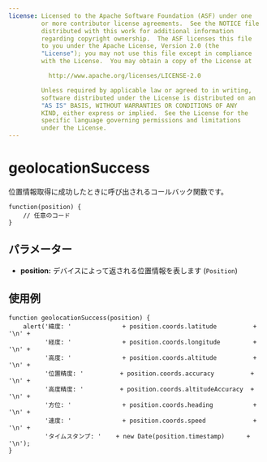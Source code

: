 ```yaml
---
license: Licensed to the Apache Software Foundation (ASF) under one
         or more contributor license agreements.  See the NOTICE file
         distributed with this work for additional information
         regarding copyright ownership.  The ASF licenses this file
         to you under the Apache License, Version 2.0 (the
         "License"); you may not use this file except in compliance
         with the License.  You may obtain a copy of the License at

           http://www.apache.org/licenses/LICENSE-2.0

         Unless required by applicable law or agreed to in writing,
         software distributed under the License is distributed on an
         "AS IS" BASIS, WITHOUT WARRANTIES OR CONDITIONS OF ANY
         KIND, either express or implied.  See the License for the
         specific language governing permissions and limitations
         under the License.
---
```


geolocationSuccess
==================

位置情報取得に成功したときに呼び出されるコールバック関数です。

    function(position) {
        // 任意のコード
    }

パラメーター
----------

- __position:__ デバイスによって返される位置情報を表します (`Position`)

使用例
-------

    function geolocationSuccess(position) {
        alert('緯度: '              + position.coords.latitude          + '\n' +
              '経度: '              + position.coords.longitude         + '\n' +
              '高度: '              + position.coords.altitude          + '\n' +
              '位置精度: '          + position.coords.accuracy          + '\n' +
              '高度精度: '          + position.coords.altitudeAccuracy  + '\n' +
              '方位: '              + position.coords.heading           + '\n' +
              '速度: '              + position.coords.speed             + '\n' +
              'タイムスタンプ: '    + new Date(position.timestamp)      + '\n');
    }
